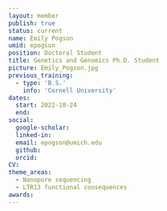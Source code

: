 ```yaml
---
layout: member
publish: true
status: current
name: Emily Pogson
umid: epogson
position: Doctoral Student
title: Genetics and Genomics Ph.D. Student 
picture: Emily_Pogson.jpg
previous_training:
  - type: 'B.S.'
    info: 'Cornell University'
dates:
  start: 2022-10-24
  end: 
social: 
  google-scholar: 
  linked-in: 
  email: epogson@umich.edu
  github:
  orcid:
CV: 
theme_areas:
  - Nanopore sequencing
  - LTR13 functional consequences
awards:
---
```


